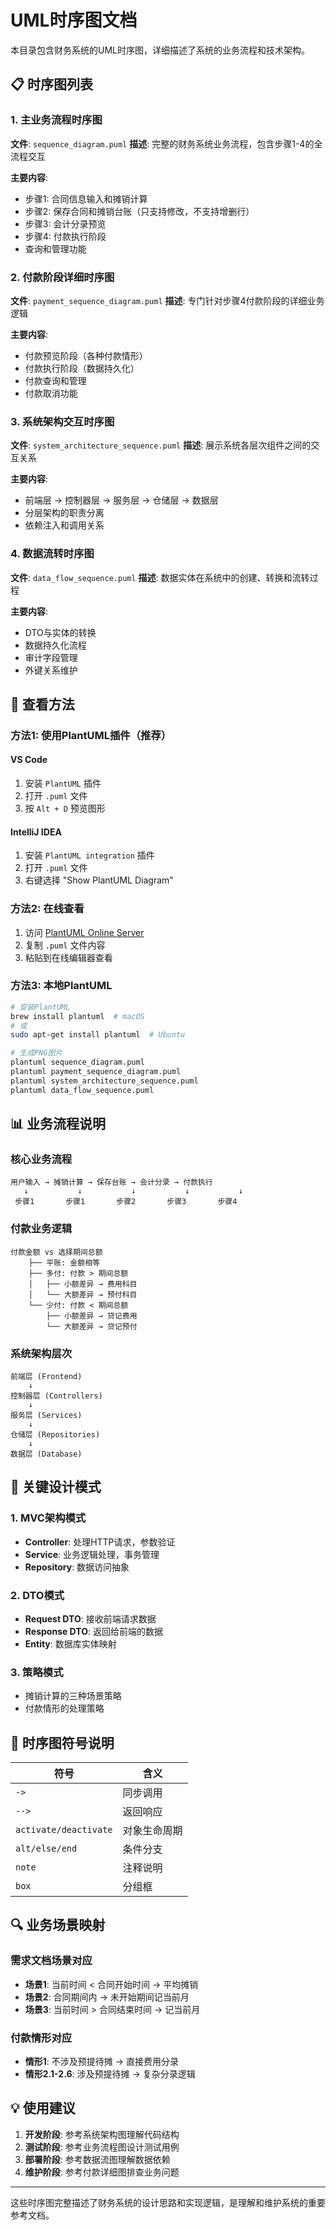 # UML时序图文档

本目录包含财务系统的UML时序图，详细描述了系统的业务流程和技术架构。

## 📋 时序图列表

### 1. 主业务流程时序图
**文件**: `sequence_diagram.puml`
**描述**: 完整的财务系统业务流程，包含步骤1-4的全流程交互

**主要内容**:
- 步骤1: 合同信息输入和摊销计算
- 步骤2: 保存合同和摊销台账（只支持修改，不支持增删行）
- 步骤3: 会计分录预览
- 步骤4: 付款执行阶段
- 查询和管理功能

### 2. 付款阶段详细时序图
**文件**: `payment_sequence_diagram.puml`
**描述**: 专门针对步骤4付款阶段的详细业务逻辑

**主要内容**:
- 付款预览阶段（各种付款情形）
- 付款执行阶段（数据持久化）
- 付款查询和管理
- 付款取消功能

### 3. 系统架构交互时序图
**文件**: `system_architecture_sequence.puml`
**描述**: 展示系统各层次组件之间的交互关系

**主要内容**:
- 前端层 → 控制器层 → 服务层 → 仓储层 → 数据层
- 分层架构的职责分离
- 依赖注入和调用关系

### 4. 数据流转时序图
**文件**: `data_flow_sequence.puml`
**描述**: 数据实体在系统中的创建、转换和流转过程

**主要内容**:
- DTO与实体的转换
- 数据持久化流程
- 审计字段管理
- 外键关系维护

## 🔧 查看方法

### 方法1: 使用PlantUML插件（推荐）

#### VS Code
1. 安装 `PlantUML` 插件
2. 打开 `.puml` 文件
3. 按 `Alt + D` 预览图形

#### IntelliJ IDEA
1. 安装 `PlantUML integration` 插件
2. 打开 `.puml` 文件
3. 右键选择 "Show PlantUML Diagram"

### 方法2: 在线查看
1. 访问 [PlantUML Online Server](http://www.plantuml.com/plantuml/uml/)
2. 复制 `.puml` 文件内容
3. 粘贴到在线编辑器查看

### 方法3: 本地PlantUML
```bash
# 安装PlantUML
brew install plantuml  # macOS
# 或
sudo apt-get install plantuml  # Ubuntu

# 生成PNG图片
plantuml sequence_diagram.puml
plantuml payment_sequence_diagram.puml
plantuml system_architecture_sequence.puml
plantuml data_flow_sequence.puml
```

## 📊 业务流程说明

### 核心业务流程
```
用户输入 → 摊销计算 → 保存台账 → 会计分录 → 付款执行
   ↓           ↓           ↓           ↓           ↓
 步骤1       步骤1       步骤2       步骤3       步骤4
```

### 付款业务逻辑
```
付款金额 vs 选择期间总额
    ├── 平账: 金额相等
    ├── 多付: 付款 > 期间总额
    │   ├── 小额差异 → 费用科目
    │   └── 大额差异 → 预付科目
    └── 少付: 付款 < 期间总额
        ├── 小额差异 → 贷记费用
        └── 大额差异 → 贷记预付
```

### 系统架构层次
```
前端层 (Frontend)
    ↓
控制器层 (Controllers)
    ↓
服务层 (Services)
    ↓
仓储层 (Repositories)
    ↓
数据层 (Database)
```

## 🎯 关键设计模式

### 1. MVC架构模式
- **Controller**: 处理HTTP请求，参数验证
- **Service**: 业务逻辑处理，事务管理
- **Repository**: 数据访问抽象

### 2. DTO模式
- **Request DTO**: 接收前端请求数据
- **Response DTO**: 返回给前端的数据
- **Entity**: 数据库实体映射

### 3. 策略模式
- 摊销计算的三种场景策略
- 付款情形的处理策略

## 📝 时序图符号说明

| 符号 | 含义 |
|------|------|
| `->` | 同步调用 |
| `-->` | 返回响应 |
| `activate/deactivate` | 对象生命周期 |
| `alt/else/end` | 条件分支 |
| `note` | 注释说明 |
| `box` | 分组框 |

## 🔍 业务场景映射

### 需求文档场景对应
- **场景1**: 当前时间 < 合同开始时间 → 平均摊销
- **场景2**: 合同期间内 → 未开始期间记当前月
- **场景3**: 当前时间 > 合同结束时间 → 记当前月

### 付款情形对应
- **情形1**: 不涉及预提待摊 → 直接费用分录
- **情形2.1-2.6**: 涉及预提待摊 → 复杂分录逻辑

## 💡 使用建议

1. **开发阶段**: 参考系统架构图理解代码结构
2. **测试阶段**: 参考业务流程图设计测试用例
3. **部署阶段**: 参考数据流图理解数据依赖
4. **维护阶段**: 参考付款详细图排查业务问题

---

这些时序图完整描述了财务系统的设计思路和实现逻辑，是理解和维护系统的重要参考文档。
